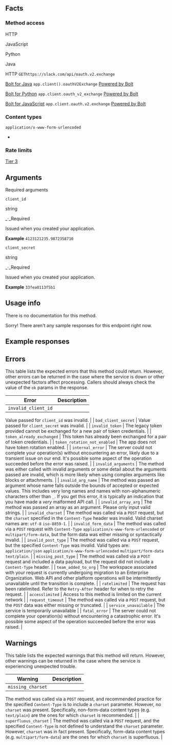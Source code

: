 ## Facts

### Method access

HTTP

JavaScript

Python

Java

HTTP
`GEThttps://slack.com/api/oauth.v2.exchange`

[Bolt for Java](/tools/bolt)
`app.client().oauthV2Exchange`
[Powered by Bolt](/tools/bolt)

[Bolt for Python](/tools/bolt)
`app.client.oauth_v2_exchange`
[Powered by Bolt](/tools/bolt)

[Bolt for JavaScript](/tools/bolt)
`app.client.oauth.v2.exchange`
[Powered by Bolt](/tools/bolt)

### Content types

`application/x-www-form-urlencoded`

- 
### Rate limits
[Tier 3](/docs/rate-limits#tier_t3)

## Arguments

Required arguments

`client_id`

string

_·_Required

Issued when you created your application.

**Example**
`4123121235.9872358710`

`client_secret`

string

_·_Required

Issued when you created your application.

**Example**
`33fea0113f5b1`

## Usage info

There is no documentation for this method.

Sorry! There aren't any sample responses for this endpoint right now.

## Example responses

## Errors

This table lists the expected errors that this method could return. However, other errors can be returned in the case where the service is down or other unexpected factors affect processing. Callers should always check the value of the `ok` params in the response.

| Error | Description |
| --- | --- |
| `invalid_client_id` | 
Value passed for `client_id` was invalid.
 |
| `bad_client_secret` | 
Value passed for `client_secret` was invalid.
 |
| `invalid_token` | 
The legacy token provided cannot be exchanged for a new pair of token credentials.
 |
| `token_already_exchanged` | 
This token has already been exchanged for a pair of token credentials.
 |
| `token_rotation_not_enabled` | 
The app does not have token rotation enabled.
 |
| `internal_error` | 
The server could not complete your operation(s) without encountering an error, likely due to a transient issue on our end. It's possible some aspect of the operation succeeded before the error was raised.
 |
| `invalid_arguments` | 
The method was either called with invalid arguments or some detail about the arguments passed are invalid, which is more likely when using complex arguments like blocks or attachments.
 |
| `invalid_arg_name` | 
The method was passed an argument whose name falls outside the bounds of accepted or expected values. This includes very long names and names with non-alphanumeric characters other than `_`. If you get this error, it is typically an indication that you have made a _very_ malformed API call.
 |
| `invalid_array_arg` | 
The method was passed an array as an argument. Please only input valid strings.
 |
| `invalid_charset` | 
The method was called via a `POST` request, but the `charset` specified in the `Content-Type` header was invalid. Valid charset names are: `utf-8` `iso-8859-1`.
 |
| `invalid_form_data` | 
The method was called via a `POST` request with `Content-Type` `application/x-www-form-urlencoded` or `multipart/form-data`, but the form data was either missing or syntactically invalid.
 |
| `invalid_post_type` | 
The method was called via a `POST` request, but the specified `Content-Type` was invalid. Valid types are: `application/json` `application/x-www-form-urlencoded` `multipart/form-data` `text/plain`.
 |
| `missing_post_type` | 
The method was called via a `POST` request and included a data payload, but the request did not include a `Content-Type` header.
 |
| `team_added_to_org` | 
The workspace associated with your request is currently undergoing migration to an Enterprise Organization. Web API and other platform operations will be intermittently unavailable until the transition is complete.
 |
| `ratelimited` | 
The request has been ratelimited. Refer to the `Retry-After` header for when to retry the request.
 |
| `accesslimited` | 
Access to this method is limited on the current network
 |
| `request_timeout` | 
The method was called via a `POST` request, but the `POST` data was either missing or truncated.
 |
| `service_unavailable` | 
The service is temporarily unavailable
 |
| `fatal_error` | 
The server could not complete your operation(s) without encountering a catastrophic error. It's possible some aspect of the operation succeeded before the error was raised.
 |

## Warnings

This table lists the expected warnings that this method will return. However, other warnings can be returned in the case where the service is experiencing unexpected trouble.

| Warning | Description |
| --- | --- |
| `missing_charset` | 
The method was called via a `POST` request, and recommended practice for the specified `Content-Type` is to include a `charset` parameter. However, no `charset` was present. Specifically, non-form-data content types (e.g. `text/plain`) are the ones for which `charset` is recommended.
 |
| `superfluous_charset` | 
The method was called via a `POST` request, and the specified `Content-Type` is not defined to understand the `charset` parameter. However, `charset` was in fact present. Specifically, form-data content types (e.g. `multipart/form-data`) are the ones for which `charset` is superfluous.
 |

